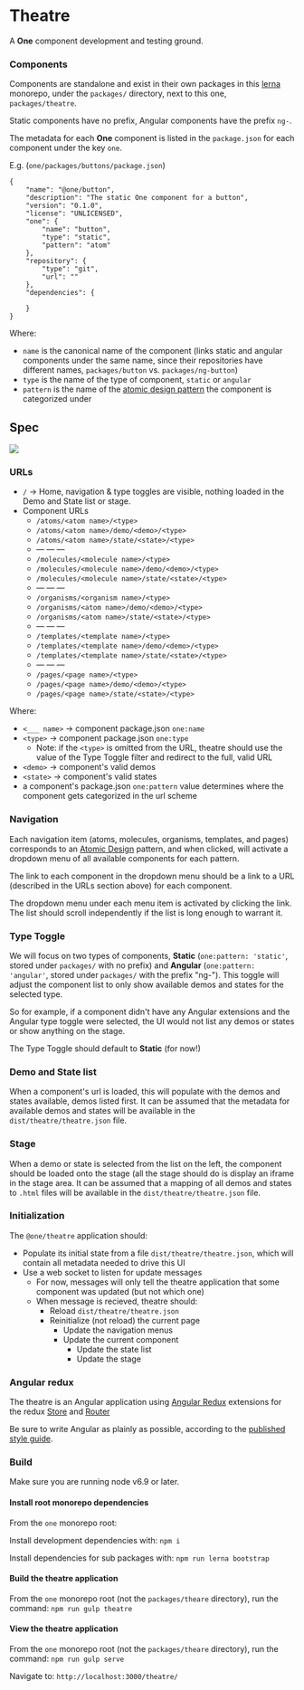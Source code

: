 # Theatre

A **One** component development and testing ground.

### Components

Components are standalone and exist in their own packages in this [lerna](https://lernajs.io/) monorepo, 
under the `packages/` directory, next to this one, `packages/theatre`.

Static components have no prefix, Angular components have the prefix `ng-`.

The metadata for each **One** component is listed in the `package.json` for each component under the key
`one`.

E.g. (`one/packages/buttons/package.json`)

	{
		"name": "@one/button",
		"description": "The static One component for a button",
		"version": "0.1.0",
		"license": "UNLICENSED",
		"one": {
			"name": "button",
			"type": "static",
			"pattern": "atom"
		},
		"repository": {
			"type": "git",
			"url": ""
		},
		"dependencies": {

		}
	}

Where:

* `name` is the canonical name of the component (links static and angular components under the same name, 
since their repositories have different names, `packages/button` vs. `packages/ng-button`)
* `type` is the name of the type of component, `static` or `angular`
* `pattern` is the name of the [atomic design pattern](http://atomicdesign.bradfrost.com/chapter-2/) the 
component is categorized under

## Spec

![](spec/Theatre.UI.png)

### URLs

* `/` → Home, navigation & type toggles are visible, nothing loaded in the Demo and State list or stage.
* Component URLs
	* `/atoms/<atom name>/<type>`
	* `/atoms/<atom name>/demo/<demo>/<type>`
	* `/atoms/<atom name>/state/<state>/<type>`
	* — — —
	* `/molecules/<molecule name>/<type>`
	* `/molecules/<molecule name>/demo/<demo>/<type>`
	* `/molecules/<molecule name>/state/<state>/<type>`
	* — — —
	* `/organisms/<organism name>/<type>`
	* `/organisms/<atom name>/demo/<demo>/<type>`
	* `/organisms/<atom name>/state/<state>/<type>`
	* — — —
	* `/templates/<template name>/<type>`
	* `/templates/<template name>/demo/<demo>/<type>`
	* `/templates/<template name>/state/<state>/<type>`
	* — — —
	* `/pages/<page name>/<type>`
	* `/pages/<page name>/demo/<demo>/<type>`
	* `/pages/<page name>/state/<state>/<type>`

Where:

* `<___ name>` → component package.json `one:name`
* `<type>` → component package.json `one:type`
	* Note: if the `<type>` is omitted from the URL, theatre should use the value of the Type Toggle filter
	  and redirect to the full, valid URL
* `<demo>` → component's valid demos
* `<state>` → component's valid states
* a component's package.json `one:pattern` value determines where the component gets categorized in the 
url scheme

### Navigation

Each navigation item (atoms, molecules, organisms, templates, and pages) corresponds to an 
[Atomic Design](http://atomicdesign.bradfrost.com/chapter-2/) pattern, and when clicked, will activate a
dropdown menu of all available components for each pattern.

The link to each component in the dropdown menu should be a link to a URL (described in the URLs section above) 
for each component.

The dropdown menu under each menu item is activated by clicking the link. The list should scroll independently if
the list is long enough to warrant it.

### Type Toggle

We will focus on two types of components, **Static** (`one:pattern: 'static'`, stored under `packages/` 
with no prefix) and **Angular** (`one:pattern: 'angular'`, stored under `packages/` with the prefix 
"ng-"). This toggle will adjust the component list to only show available demos and states for the selected type.

So for example, if a component didn't have any Angular extensions and the Angular type toggle were selected, 
the UI would not list any demos or states or show anything on the stage.

The Type Toggle should default to **Static** (for now!)

### Demo and State list

When a component's url is loaded, this will populate with the demos and states available, demos listed first. 
It can be assumed that the metadata for available demos and states will be available in the `dist/theatre/theatre.json`
file.

### Stage

When a demo or state is selected from the list on the left, the component should be loaded onto the stage (all 
the stage should do is display an iframe in the stage area. It can be assumed that a mapping of all 
demos and states to `.html` files will be available in the `dist/theatre/theatre.json` file.

### Initialization

The `@​one/theatre` application should:

* Populate its initial state from a file `dist/theatre/theatre.json`, which will contain all metadata needed 
to drive this UI
* Use a web socket to listen for update messages
	* For now, messages will only tell the theatre application that some component was updated (but not which one)
	* When message is recieved, theatre should:
		* Reload `dist/theatre/theatre.json`
		* Reinitialize (not reload) the current page 
			* Update the navigation menus
			* Update the current component
				* Update the state list
				* Update the stage

### Angular redux

The theatre is an Angular application using [Angular Redux](https://github.com/angular-redux) extensions 
for the redux [Store](https://github.com/angular-redux/store) and [Router](https://github.com/angular-redux/router)

Be sure to write Angular as plainly as possible, according to the 
[published style guide](https://angular.io/docs/ts/latest/guide/style-guide.html).

### Build

Make sure you are running node v6.9 or later.

#### Install root monorepo dependencies

From the `one` monorepo root:

Install development dependencies with: `npm i`

Install dependencies for sub packages with: `npm run lerna bootstrap`

#### Build the theatre application

From the `one` monorepo root (not the `packages/theare` directory), run the
command: `npm run gulp theatre`

#### View the theatre application

From the `one` monorepo root (not the `packages/theare` directory), run the
command: `npm run gulp serve`

Navigate to: `http://localhost:3000/theatre/`
